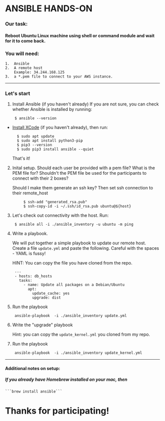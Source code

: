 # ANSIBLE HANDS-ON

### Our task:

#### Reboot Ubuntu Linux machine using shell or command module and wait for it to come back.

### You will need:

    1.  Ansible
    2.  A remote host
        Example: 34.244.168.125
    3.  a *.pem file to connect to your AWS instance.

------
### Let's start
1. Install Ansible (if you haven't already)
    If you are not sure, you can check whether Ansible is installed by running:
        
        $ ansible --version

- [Install XCode](https://developer.apple.com/xcode/) (if you haven't already), then run:
        
        $ sudo apt update
        $ sudo apt install python3-pip
        $ pip3 --version
        $ sudo pip3 install ansible --quiet

    That's it!
<!-- 
2. Initial setup. This will create a demo directory, a config file for Ansible, will populate your inventory with your remote host adress and will place your public ssh key in the Authorized_keys file in your remote host.

        $ git clone git@github.ecs-digital.co.uk:ECSD/hsbc_patching_pod.git && 
        cd hsbc_patching_pod/ansible-demo

        $ vi yuliya_ans.pem                   # Paste here the key that was shared with you.
        $ chmod 400 yuliya_ans.pem

        $ ./setup.sh <your_db_host> -->

2. Inital setup. 
    Should each user be provided with a pem file? 
    What is the PEM file for?
    Shouldn't the PEM file be used for the participants to connect with their 2 boxes?

    Should I make them generate an ssh key?
    Then set ssh connection to their  remote_host

            $ ssh-add "generated_rsa.pub"
            $ ssh-copy-id -i ~/.ssh/id_rsa.pub ubuntu@${host}

3. Let's check out connectivity with the host. Run:

        $ ansible all -i ./ansible_inventory -u ubuntu -m ping

4. Write a playbook.

    We will put together a simple playbook to update our remote host. 
    Create a file `update.yml` and paste the following. Careful with the spaces - YAML is fussy! 
    
    HINT: You can copy the file you have cloned from the repo. 

        ---
        - hosts: db_hosts
          tasks:
            - name: Update all packages on a Debian/Ubuntu
              apt:
                update_cache: yes
                upgrade: dist


5. Run the playbook

        ansible-playbook  -i ./ansible_inventory update.yml

6. Write the "upgrade" playbook
   
    Hint: you can copy the `update_kernel.yml` you cloned from my repo.

7. Run the playbook

        ansible-playbook  -i ./ansible_inventory update_kernel.yml

-----------
#### Additional notes on setup:

##### If you already have Homebrew installed on your mac, then 

    ```brew install ansible```


# Thanks for participating!